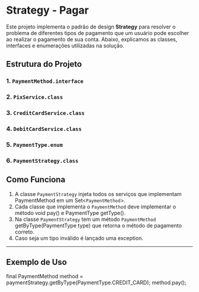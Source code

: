 # Strategy - Pagar

Este projeto implementa o padrão de design **Strategy** para resolver o problema de diferentes tipos de pagamento que um usuário pode escolher ao realizar o pagamento de sua conta. Abaixo, explicamos as classes, interfaces e enumerações utilizadas na solução.

## Estrutura do Projeto

### **1. `PaymentMethod.interface`**
### **2. `PixService.class`**
### **3. `CreditCardService.class`**
### **4. `DebitCardService.class`**
### **5. `PaymentType.enum`**
### **6. `PaymentStrategy.class`**

## Como Funciona

1. A classe `PaymentStrategy` injeta todos os serviços que implementam PaymentMethod em um Set<`PaymentMethod`>.
2. Cada classe que implementa o `PaymentMethod` deve implementar o método void pay() e PaymentType getType().
3. Na classe `PaymentStrategy` tem um método `PaymentMethod` getByType(PaymentType type) que retorna o método de pagamento correto.
4. Caso seja um tipo inválido é lançado uma exception.
   
---

## Exemplo de Uso

final PaymentMethod method = paymentStrategy.getByType(PaymentType.CREDIT_CARD);
method.pay();
